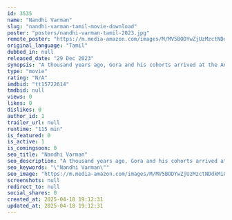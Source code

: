 ```yaml
---
id: 3535
name: "Nandhi Varman"
slug: "nandhi-varman-tamil-movie-download"
poster: "posters/nandhi-varman-tamil-2023.jpg"
remote_poster: "https://m.media-amazon.com/images/M/MV5BODYwZjUzMzctNDdkMi00YTQ4LWIwZmQtYzdkNzg1YTQwYzhlXkEyXkFqcGc@._V1_SX300.jpg"
original_language: "Tamil"
dubbed_in: null
released_date: "29 Dec 2023"
synopsis: "A thousand years ago, Gora and his cohorts arrived at the Anumanthapuram village, a part of Gingee ruled by the Pallava king Nandivarman, to loot the gold treasure in the temple of Aanumantheeshwarar."
type: "movie"
rating: "N/A"
imdbid: "tt15722614"
tmdbid: null
views: 0
likes: 0
dislikes: 0
author_id: 1
trailer_url: null
runtime: "115 min"
is_featured: 0
is_active: 1
is_comingsoon: 0
seo_title: "Nandhi Varman"
seo_description: "A thousand years ago, Gora and his cohorts arrived at the Anumanthapuram village, a part of Gingee ruled by the Pallava king Nandivarman, to loot the gold treasure in the temple of Aanumantheeshwarar."
seo_keywords: "\"Nandhi Varman\""
seo_image: "https://m.media-amazon.com/images/M/MV5BODYwZjUzMzctNDdkMi00YTQ4LWIwZmQtYzdkNzg1YTQwYzhlXkEyXkFqcGc@._V1_SX300.jpg"
screenshots: null
redirect_to: null
social_shares: 0
created_at: 2025-04-18 19:12:31
updated_at: 2025-04-18 19:12:31
---
```


